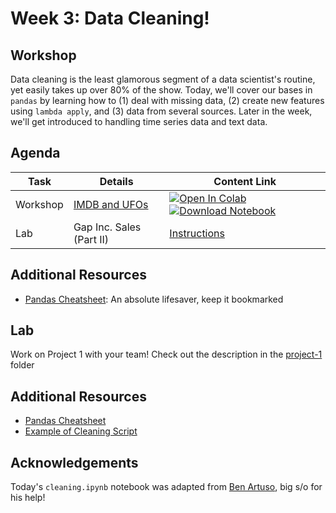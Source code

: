 # Week 3: Data Cleaning!
## Workshop 
Data cleaning is the least glamorous segment of a data scientist's routine, yet easily takes up over 80% of the show. Today, we'll cover our bases in `pandas` by learning how to (1) deal with missing data, (2) create new features using `lambda apply`, and (3) data from several sources. Later in the week, we'll get introduced to handling time series data and text data. 

## Agenda
| **Task**    | Details               | Content Link     |
| ----------- | --------------------- | ---------- |
| Workshop | [IMDB and UFOs](/workshop/) | [![Open In Colab](https://colab.research.google.com/assets/colab-badge.svg)](https://colab.research.google.com/github/ishaandey/node/blob/master/week-3/workshop/cleaning_key.ipynb)  [![Download Notebook](https://files.christianfjung.com/buttons/DownloadIpynb.svg)](https://files.node.ishaandey.com/week-3/workshop/cleaning_key.ipynb) |
| Lab       |  Gap Inc. Sales (Part II)   |  [Instructions](./lab/README.md)  |            

## Additional Resources
- [Pandas Cheatsheet](https://pandas.pydata.org/Pandas_Cheat_Sheet.pdf):  An absolute lifesaver, keep it bookmarked

## Lab
Work on Project 1 with your team! Check out the description in the [project-1](../projects/project-1/) folder

## Additional Resources
- [Pandas Cheatsheet](https://pandas.pydata.org/Pandas_Cheat_Sheet.pdf)
- [Example of Cleaning Script](https://github.com/ishaandey/COVID-19/blob/master/data_clean.py)

## Acknowledgements
Today's `cleaning.ipynb` notebook was adapted from [Ben Artuso](https://github.com/benartuso/), big s/o for his help!



